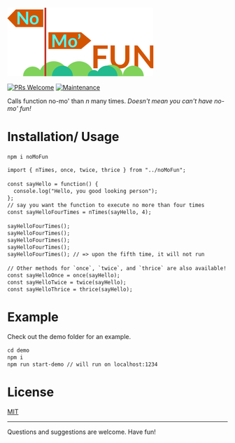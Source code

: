 ![NoMoFun](readme_assets/nomofun.png)

[![PRs Welcome](https://img.shields.io/badge/PRs-welcome-brightgreen.svg?style=flat-square)](http://makeapullrequest.com)
[![Maintenance](https://img.shields.io/badge/Maintained%3F-yes-green.svg?style=flat-square)](https://GitHub.com/Naereen/StrapDown.js/graphs/commit-activity)

Calls function no-mo' than *n* many times. *Doesn't mean you can't have no-mo' fun!*

# Installation/ Usage

`npm i noMoFun`

```
import { nTimes, once, twice, thrice } from "../noMoFun";

const sayHello = function() {
  console.log("Hello, you good looking person");
};
// say you want the function to execute no more than four times
const sayHelloFourTimes = nTimes(sayHello, 4);

sayHelloFourTimes();
sayHelloFourTimes();
sayHelloFourTimes();
sayHelloFourTimes();
sayHelloFourTimes(); // => upon the fifth time, it will not run

// Other methods for `once`, `twice`, and `thrice` are also available!
const sayHelloOnce = once(sayHello);
const sayHelloTwice = twice(sayHello);
const sayHelloThrice = thrice(sayHello);
```

# Example
Check out the demo folder for an example.

```
cd demo
npm i
npm run start-demo // will run on localhost:1234
```

# License
[MIT](https://github.com/iggredible/no-mo-fun/blob/master/LICENSE)
___

Questions and suggestions are welcome. Have fun!
